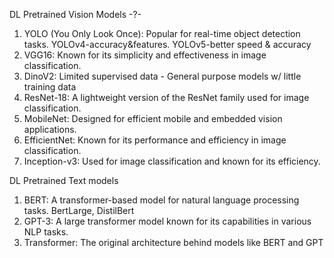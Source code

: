 

DL Pretrained Vision Models
-?-
1.	YOLO (You Only Look Once): Popular for real-time object detection tasks.  YOLOv4-accuracy&features.  YOLOv5-better speed & accuracy
2.	VGG16: Known for its simplicity and effectiveness in image classification.
3.	DinoV2: Limited supervised data - General purpose models w/ little training data
4.	ResNet-18: A lightweight version of the ResNet family used for image classification.
5.	MobileNet: Designed for efficient mobile and embedded vision applications.
6.	EfficientNet: Known for its performance and efficiency in image classification.
7.	Inception-v3: Used for image classification and known for its efficiency.



DL Pretrained Text models
1.	BERT: A transformer-based model for natural language processing tasks. BertLarge, DistilBert
2.	GPT-3: A large transformer model known for its capabilities in various NLP tasks.
1. Transformer: The original architecture behind models like BERT and GPT 
	